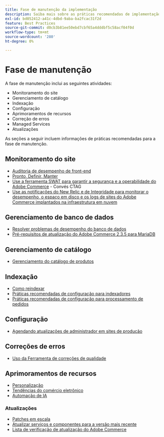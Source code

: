 ```yaml
---
title: Fase de manutenção da implementação
description: Saiba mais sobre as práticas recomendadas de implementação para a fase de manutenção de projetos do Adobe Commerce.
exl-id: bd052412-a41c-4dbd-9aba-ba2fcac31f2d
feature: Best Practices
source-git-commit: d0cb3b81ee50ebd7cbf65a4dddbf5c58acf04f0d
workflow-type: tm+mt
source-wordcount: '280'
ht-degree: 0%

---
```


# Fase de manutenção

A fase de manutenção inclui as seguintes atividades:

- Monitoramento do site
- Gerenciamento de catálogo
- Indexação
- Configuração
- Aprimoramentos de recursos
- Correção de erros
- Managed Services
- Atualizações

As seções a seguir incluem informações de práticas recomendadas para a fase de manutenção.

## Monitoramento do site

- [Auditoria de desempenho de front-end](frontend-performance.md)
- [Pronto, Definir, Manter](https://business.adobe.com/blog/basics/ready-set-maintain)
- [Use a ferramenta SWAT para garantir a segurança e a operabilidade do Adobe Commerce](https://experienceleague.adobe.com/docs/commerce-operations/tools/site-wide-analysis-tool/intro.html?lang=en#integrations-with-other-adobe-commerce-support-tools) - Convés CTAG
- [Use as notificações do New Relic e de Integridade para monitorar o desempenho, o espaço em disco e os logs de sites do Adobe Commerce implantados na infraestrutura em nuvem](https://experienceleague.adobe.com/docs/commerce-cloud-service/user-guide/monitor/performance.html)

## Gerenciamento de banco de dados

- [Resolver problemas de desempenho do banco de dados&#x200B;](resolve-database-performance-issues.md)
- [Pré-requisitos de atualização do Adobe Commerce 2.3.5 para MariaDB&#x200B;](commerce-235-upgrade-prerequisites-mariadb.md)

## Gerenciamento de catálogo

<!-- Asset not yet integrated
- [Catalog Image Resizing](https://wiki.corp.adobe.com/x/oj4ykw) (wiki)
-->
- [Gerenciamento do catálogo de produtos](https://www.gotostage.com/channel/fca90f7960be436f9b849215d9e06026/recording/2eea2782fc874047a020391000519f8b/watch?source=CHANNEL)

## Indexação

<!-- Asset not yet integrated
- [Reindexing - the safe way](https://wiki.corp.adobe.com/x/oj4ykw)(wiki)
-->
- [Como reindexar](https://developer.adobe.com/commerce/php/development/components/indexing/#how-to-reindex)
- [Práticas recomendadas de configuração para indexadores&#x200B;](indexer-configuration.md)
- [Práticas recomendadas de configuração para processamento de pedidos](order-processing-configuration.md)
<!-- Asset not yet integrated from CTAG deck:
- Plan upsizing for planned traffic increases during promotions or holidays -->

## Configuração

- [Agendando atualizações de administrador em sites de produção](scheduling-admin-updates-in-production.md)

<!-- Asset not yet integrated from CTAG deck: Planning for peak season and promotional periods (upsizing)-->

## Correções de erros

- [Uso da Ferramenta de correções de qualidade](https://experienceleague.adobe.com/docs/commerce-operations/tools/quality-patches-tool/usage.html)

## Aprimoramentos de recursos

- [Personalização](https://www.gotostage.com/channel/fca90f7960be436f9b849215d9e06026/recording/e218545a77de490fb5102eca07d0580a/watch?source=CHANNEL)
- [Tendências do comércio eletrônico](https://www.gotostage.com/channel/fca90f7960be436f9b849215d9e06026/recording/9a772468d7b64409a3d5dff4d67e656d/watch?source=CHANNEL)
- [Automação de IA](https://www.gotostage.com/channel/fca90f7960be436f9b849215d9e06026/recording/27ae23699c2847be981a23ca098e548f/watch?source=CHANNEL)

### Atualizações

- [Patches em escala](patching-at-scale.md)
- [Atualizar serviços e componentes para a versão mais recente&#x200B;](update-services.md)
- [Lista de verificação de atualização do Adobe Commerce&#x200B;](upgrade-checklist.md)
